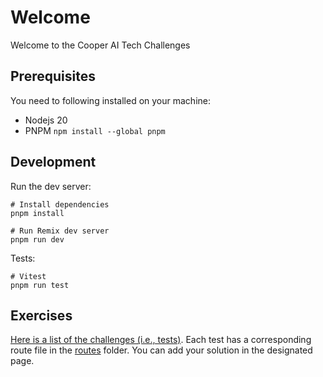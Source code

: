 # Welcome
Welcome to the Cooper AI Tech Challenges

## Prerequisites
You need to following installed on your machine:
* Nodejs 20
* PNPM `npm install --global pnpm`

## Development

Run the dev server:

```shell
# Install dependencies
pnpm install

# Run Remix dev server
pnpm run dev
```

Tests:
```shell
# Vitest
pnpm run test
```

## Exercises
[Here is a list of the challenges (i.e., tests)](React_Tests_EK.pdf). Each test has a corresponding route file in the
[routes](./app/routes) folder. You can add your solution in the designated page.